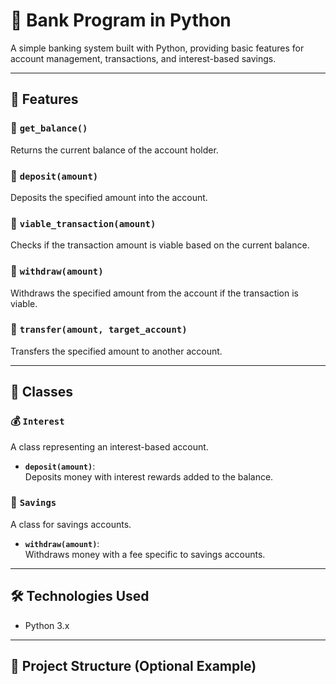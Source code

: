 # 🏦 Bank Program in Python

A simple banking system built with Python, providing basic features for account management, transactions, and interest-based savings.

---

## 📌 Features

### 🔹 `get_balance()`
Returns the current balance of the account holder.

### 🔹 `deposit(amount)`
Deposits the specified amount into the account.

### 🔹 `viable_transaction(amount)`
Checks if the transaction amount is viable based on the current balance.

### 🔹 `withdraw(amount)`
Withdraws the specified amount from the account if the transaction is viable.

### 🔹 `transfer(amount, target_account)`
Transfers the specified amount to another account.

---

## 🧮 Classes

### 💰 `Interest`
A class representing an interest-based account.

- **`deposit(amount)`**:  
  Deposits money with interest rewards added to the balance.

### 🏦 `Savings`
A class for savings accounts.

- **`withdraw(amount)`**:  
  Withdraws money with a fee specific to savings accounts.

---

## 🛠️ Technologies Used

- Python 3.x

---

## 📂 Project Structure (Optional Example)

